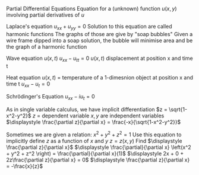 Partial Differential Equations
	Equation for a (unknown) function $u(x,y)$ involving partial derivatives of $u$

Laplace's equation
$u_{xx}+u_{yy} = 0$
	Solution to this equation are called harmonic functions
	The graphs of those are give by "soap bubbles"
		Given a wire frame dipped into a soap solution, the bubble will minimise area and be the graph of a harmonic function

Wave equation $u(x,t)$
	$u_{xx}-u_{tt} = 0$
	$u(x,t)$ displacement at position x and time t

Heat equation
	$u(x,t)$ = temperature of a 1-dimesnion object at position x and time t
	$u_{xx}-u_t = 0$

Schrödinger's Equation
	$u_{xx}-iu_t = 0$

As in single variable calculus, we have implicit differentiation
	$z = \sqrt{1-x^2-y^2}$
	$z$ = dependent variable
	$x,y$ are independent variables
	$\displaystyle \frac{\partial z}{\partial x} = \frac{-x}{\sqrt{1-x^2-y^2}}$

Sometimes we are given a relation:
	$x^2 + y^2 + z^2 = 1$
	Use this equation to implicitly define $z$ as a function of $x$ and $y$
	$z = z(x,y)$
	Find $\displaystyle \frac{\partial z}{\partial x}$
		$\displaystyle \frac{\partial}{\partial x} \left(x^2 + y^2 + z^2 \right) = \frac{\partial}{\partial x}(1)$
		$\displaystyle 2x + 0 + 2z\frac{\partial z}{\partial x} = 0$
		$\displaystyle \frac{\partial z}{\partial x} = -\frac{x}{z}$

